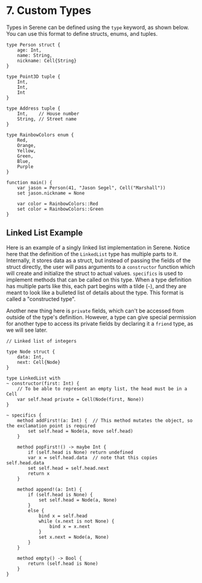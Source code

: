 # 7. Custom Types

Types in Serene can be defined using the `type` keyword, as shown below. You can use this format to define structs, enums, and tuples.

```serene
type Person struct {
    age: Int,
    name: String,
    nickname: Cell{String}
}

type Point3D tuple {
    Int,
    Int,
    Int
}

type Address tuple {
    Int,    // House number
    String, // Street name
}

type RainbowColors enum {
    Red,
    Orange,
    Yellow,
    Green,
    Blue,
    Purple
}

function main() {
	var jason = Person(41, "Jason Segel", Cell("Marshall"))
	set jason.nickname = None
	
	var color = RainbowColors::Red
	set color = RainbowColors::Green
}
```



## Linked List Example

Here is an example of a singly linked list implementation in Serene. Notice here that the definition of the `LinkedList` type has multiple parts to it. Internally, it stores data as a struct, but instead of passing the fields of the struct directly, the user will pass arguments to a `constructor` function which will create and initialize the struct to actual values. `specifics` is used to implement methods that can be called on this type. When a type definition has multiple parts like this, each part begins with a tilde (`~`), and they are meant to look like a bulleted list of details about the type. This format is called a "constructed type".

Another new thing here is `private` fields, which can't be accessed from outside of the type's definition. However, a type can give special permission for another type to access its private fields by declaring it a `friend` type, as we will see later.

```serene
// Linked list of integers

type Node struct {
    data: Int,
    next: Cell{Node}
}

type LinkedList with
~ constructor(first: Int) {
	// To be able to represent an empty list, the head must be in a Cell
    var self.head private = Cell(Node(first, None))
}

~ specifics {
    method addFirst!(a: Int) {	// This method mutates the object, so the exclamation point is required
        set self.head = Node(a, move self.head)
    }

    method popFirst!() -> maybe Int {
        if (self.head is None) return undefined
        var x = self.head.data	// note that this copies self.head.data
        set self.head = self.head.next
        return x
    }
    
    method append!(a: Int) {
        if (self.head is None) {
            set self.head = Node(a, None)
        }
        else {
            bind x = self.head
            while (x.next is not None) {
                bind x = x.next
            }
            set x.next = Node(a, None)
        }
    }
    
    method empty() -> Bool {
    	return (self.head is None)
    }
}
```